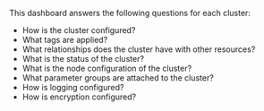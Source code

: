 This dashboard answers the following questions for each cluster:

- How is the cluster configured?
- What tags are applied?
- What relationships does the cluster have with other resources?
- What is the status of the cluster?
- What is the node configuration of the cluster?
- What parameter groups are attached to the cluster?
- How is logging configured?
- How is encryption configured?
